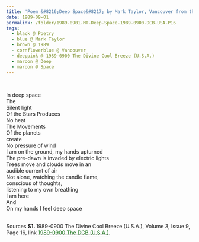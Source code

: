 ```yaml
---
title: 'Poem &#8216;Deep Space&#8217; by Mark Taylor, Vancouver from the 1989-0900 The Divine Cool Breeze (U.S.A.), Volume 3, Issue 9, Page 16'
date: 1989-09-01
permalink: /folder/1989-0901-MT-Deep-Space-1989-0900-DCB-USA-P16
tags:
  - black @ Poetry
  - blue @ Mark Taylor
  - brown @ 1989
  - cornflowerblue @ Vancouver
  - deeppink @ 1989-0900 The Divine Cool Breeze (U.S.A.)
  - maroon @ Deep
  - maroon @ Space    
---
```


<br>

<p>
In deep space<br>
The<br>
Silent light<br>
Of the Stars
Produces<br>
No heat<br>
The Movements<br>
Of the planets<br>
create<br>
No pressure of wind<br>
I am on the ground, my hands upturned<br>
The pre-dawn is invaded by electric lights<br>
Trees move and clouds move in an<br>
audible current of air<br>
Not alone, watching the candle flame,<br>
conscious of thoughts,<br>
listening to my own breathing<br>
I am here<br>
And<br>
On my hands I feel deep space
</p>

<br>

<wave-list>
<list-title color="DarkSeaGreen" width="40">Sources</list-title>
  <list-item color="BlanchedAlmond"  width="280"><b>S1. </b> 1989-0900 The Divine Cool Breeze (U.S.A.), Volume 3, Issue 9, Page 16, link <a href="https://b286c762-1c9b-468d-afbf-9f039b298299.usrfiles.com/ugd/b286c7_362a307f0cb14c2eb79e802e2ee530ef.pdf"><font color="DarkGreen">1989-0900 The DCB (U.S.A.)</font></a>.</list-item>
</wave-list>